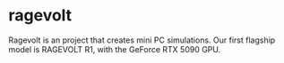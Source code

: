 # ragevolt
Ragevolt is an project that creates mini PC simulations. Our first flagship model is RAGEVOLT R1, with the GeForce RTX 5090 GPU.
